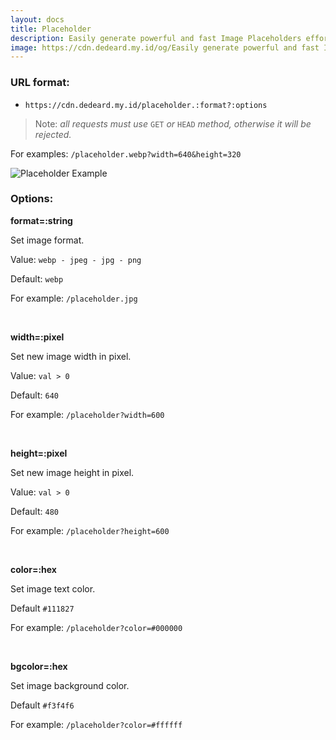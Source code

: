 ```yaml
---
layout: docs
title: Placeholder
description: Easily generate powerful and fast Image Placeholders effortlessly.
image: https://cdn.dedeard.my.id/og/Easily generate powerful and fast Image Placeholders effortlessly.jpg?sign=https://static.dedeard.my.id/placeholder
---
```


### URL format:

- `https://cdn.dedeard.my.id/placeholder.:format?:options`

> Note: _all requests must use_ `GET` _or_ `HEAD` _method, otherwise it will be rejected._

For examples:
`/placeholder.webp?width=640&height=320`

![Placeholder Example](https://cdn.dedeard.my.id/placeholder.webp?width=720&height=320)

### Options:

**format=:string**

Set image format.

Value: `webp - jpeg - jpg - png`

Default: `webp`

For example: `/placeholder.jpg`

<br>

**width=:pixel**

Set new image width in pixel.

Value: `val > 0`

Default: `640`

For example: `/placeholder?width=600`

<br />

**height=:pixel**

Set new image height in pixel.

Value: `val > 0`

Default: `480`

For example: `/placeholder?height=600`

<br />

**color=:hex**

Set image text color.

Default `#111827`

For example: `/placeholder?color=#000000`

<br />

**bgcolor=:hex**

Set image background color.

Default `#f3f4f6`

For example: `/placeholder?color=#ffffff`
